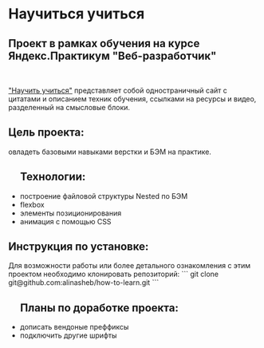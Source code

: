 <h1>Научиться учиться</h2>
<h2>Проект в рамках обучения на курсе Яндекс.Практикум "Веб-разработчик"</h2>
<br>

<a href="#">

<p><a href="#" target=_blank>"Научить учиться"</a> представляет собой одностраничный сайт с цитатами и описанием техник обучения, ссылками на ресурсы и видео, разделенный на смысловые блоки.
<br>
<h2>Цель проекта:</h2> овладеть базовыми навыками верстки и БЭМ на практике.

<ul><h2>Технологии:</h2>
<li>построение файловой структуры Nested по БЭМ</li>
<li>flexbox</li>
<li>элементы позиционирования</li>
<li>анимация с помощью CSS</li>
</ul>

<h2>Инструкция по установке:</h2>
<p>Для возможности работы или более детального ознакомления с этим проектом необходимо клонировать репозиторий:
```
git clone git@github.com:alinasheb/how-to-learn.git 
```
</p>

<ul><h2>Планы по доработке проекта:</h2>
<li>дописать вендоные преффиксы</li>
<li>подключить другие шрифты</li>
</p>



